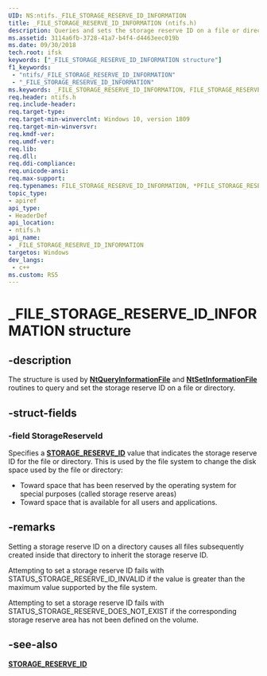 ```yaml
---
UID: NS:ntifs._FILE_STORAGE_RESERVE_ID_INFORMATION
title: _FILE_STORAGE_RESERVE_ID_INFORMATION (ntifs.h)
description: Queries and sets the storage reserve ID on a file or directory.
ms.assetid: 3114a6fb-3728-41a7-b4f4-d4463eec019b
ms.date: 09/30/2018
tech.root: ifsk
keywords: ["_FILE_STORAGE_RESERVE_ID_INFORMATION structure"]
f1_keywords:
 - "ntifs/_FILE_STORAGE_RESERVE_ID_INFORMATION"
 - "_FILE_STORAGE_RESERVE_ID_INFORMATION"
ms.keywords: _FILE_STORAGE_RESERVE_ID_INFORMATION, FILE_STORAGE_RESERVE_ID_INFORMATION, *PFILE_STORAGE_RESERVE_ID_INFORMATION, 
req.header: ntifs.h
req.include-header:
req.target-type:
req.target-min-winverclnt: Windows 10, version 1809
req.target-min-winversvr:
req.kmdf-ver:
req.umdf-ver:
req.lib:
req.dll:
req.ddi-compliance:
req.unicode-ansi:
req.max-support:
req.typenames: FILE_STORAGE_RESERVE_ID_INFORMATION, *PFILE_STORAGE_RESERVE_ID_INFORMATION
topic_type: 
- apiref
api_type: 
- HeaderDef
api_location: 
- ntifs.h
api_name: 
- _FILE_STORAGE_RESERVE_ID_INFORMATION
targetos: Windows
dev_langs:
 - c++
ms.custom: RS5
---
```


# _FILE_STORAGE_RESERVE_ID_INFORMATION structure

## -description
The structure is used by [**NtQueryInformationFile**](https://docs.microsoft.com/windows-hardware/drivers/ddi/ntifs/nf-ntifs-ntqueryinformationfile) and [**NtSetInformationFile**](https://docs.microsoft.com/windows-hardware/drivers/ddi/ntifs/nf-ntifs-ntsetinformationfile) routines to query and set the storage reserve ID on a file or directory.

## -struct-fields

### -field StorageReserveId
Specifies a [**STORAGE_RESERVE_ID**](ne-ntifs-_storage_reserve_id.md) value that indicates the storage reserve ID for the file or directory. This is used by the file system to change the disk space used by the file or directory:
- Toward space that has been reserved by the operating system for special purposes (called storage reserve areas)
- Toward space that is available for all users and applications.

## -remarks
Setting a storage reserve ID on a directory causes all files subsequently created inside that directory to inherit the storage reserve ID.

Attempting to set a storage reserve ID fails with STATUS_STORAGE_RESERVE_ID_INVALID if the value is greater than the maximum value supported by the file system.

Attempting to set a storage reserve ID fails with STATUS_STORAGE_RESERVE_DOES_NOT_EXIST if the corresponding storage reserve area has not been defined on the volume.

## -see-also

[**STORAGE_RESERVE_ID**](ne-ntifs-_storage_reserve_id.md)
